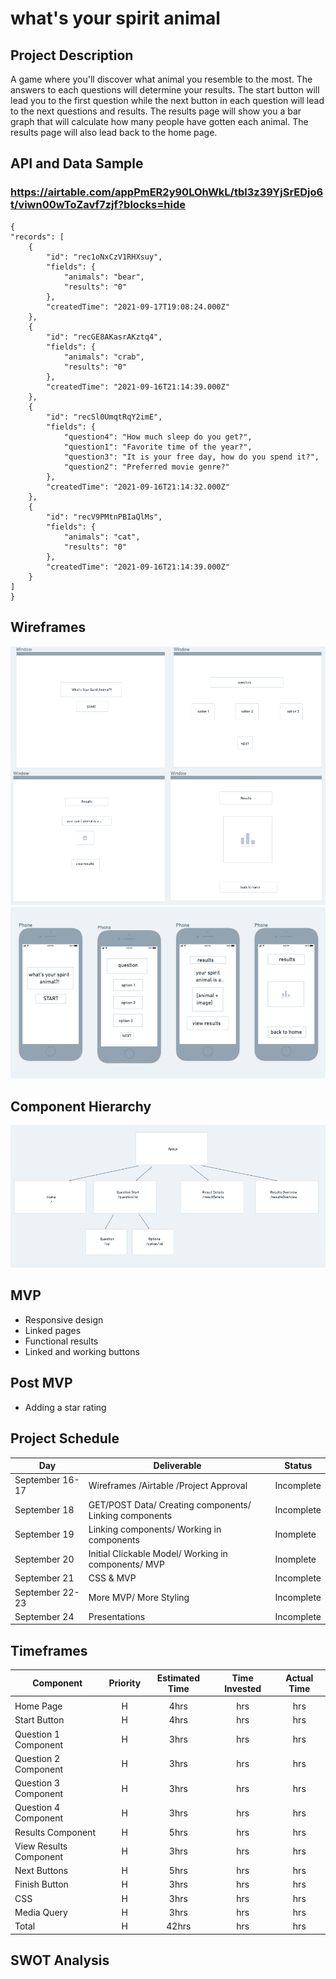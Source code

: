 # what's your spirit animal

## Project Description

A game where you'll discover what animal you resemble to the most. The answers to each questions will determine your results. The start button will lead you to the first question while the next button in each question will lead to the next questions and results. The results page will show you a bar graph that will calculate how many people have gotten each animal. The results page will also lead back to the home page.

## API and Data Sample

### https://airtable.com/appPmER2y90LOhWkL/tbl3z39YjSrEDjo6t/viwn00wToZavf7zjf?blocks=hide

    {
    "records": [
        {
            "id": "rec1oNxCzV1RHXsuy",
            "fields": {
                "animals": "bear",
                "results": "0"
            },
            "createdTime": "2021-09-17T19:08:24.000Z"
        },
        {
            "id": "recGE8AKasrAKztq4",
            "fields": {
                "animals": "crab",
                "results": "0"
            },
            "createdTime": "2021-09-16T21:14:39.000Z"
        },
        {
            "id": "recSl0UmqtRqY2imE",
            "fields": {
                "question4": "How much sleep do you get?",
                "question1": "Favorite time of the year?",
                "question3": "It is your free day, how do you spend it?",
                "question2": "Preferred movie genre?"
            },
            "createdTime": "2021-09-16T21:14:32.000Z"
        },
        {
            "id": "recV9PMtnPBIaQlMs",
            "fields": {
                "animals": "cat",
                "results": "0"
            },
            "createdTime": "2021-09-16T21:14:39.000Z"
        }
    ]
    }

## Wireframes

![](images/windowsmodel.png)
![](images/phonemodel.png)

## Component Hierarchy

![](images/hierarchy.png)

## MVP

- Responsive design
- Linked pages
- Functional results
- Linked and working buttons

## Post MVP

- Adding a star rating

## Project Schedule

| Day             | Deliverable                                            | Status     |
| --------------- | ------------------------------------------------------ | ---------- |
| September 16-17 | Wireframes /Airtable /Project Approval                 | Incomplete |
| September 18    | GET/POST Data/ Creating components/ Linking components | Incomplete |
| September 19    | Linking components/ Working in components              | Inomplete  |
| September 20    | Initial Clickable Model/ Working in components/ MVP    | Inomplete  |
| September 21    | CSS & MVP                                              | Incomplete |
| September 22-23 | More MVP/ More Styling                                 | Incomplete |
| September 24    | Presentations                                          | Incomplete |

## Timeframes

| Component              | Priority | Estimated Time | Time Invested | Actual Time |
| ---------------------- | :------: | :------------: | :-----------: | :---------: |
|                        |          |                |               |             |
| Home Page              |    H     |      4hrs      |      hrs      |     hrs     |
| Start Button           |    H     |      4hrs      |      hrs      |     hrs     |
| Question 1 Component   |    H     |      3hrs      |      hrs      |     hrs     |
| Question 2 Component   |    H     |      3hrs      |      hrs      |     hrs     |
| Question 3 Component   |    H     |      3hrs      |      hrs      |     hrs     |
| Question 4 Component   |    H     |      3hrs      |      hrs      |     hrs     |
| Results Component      |    H     |      5hrs      |      hrs      |     hrs     |
| View Results Component |    H     |      3hrs      |      hrs      |     hrs     |
| Next Buttons           |    H     |      5hrs      |      hrs      |     hrs     |
| Finish Button          |    H     |      3hrs      |      hrs      |     hrs     |
| CSS                    |    H     |      3hrs      |      hrs      |     hrs     |
| Media Query            |    H     |      3hrs      |      hrs      |     hrs     |
| Total                  |    H     |     42hrs      |      hrs      |     hrs     |

## SWOT Analysis
